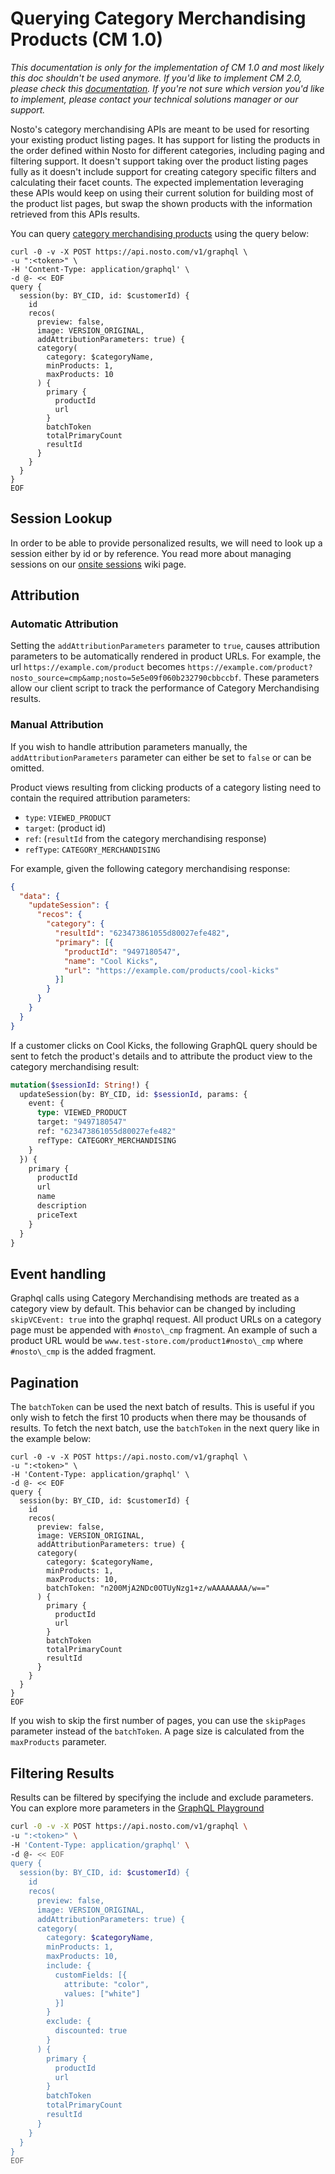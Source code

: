 # Querying Category Merchandising Products (CM 1.0)

_This documentation is only for the implementation of CM 1.0 and most likely this doc shouldn't be used anymore. If you'd like to implement CM 2.0, please check this_ [_documentation_](../../../implementing-nosto/implement-search/)_. If you're not sure which version you'd like to implement, please contact your technical solutions manager or our support._

Nosto's category merchandising APIs are meant to be used for resorting your existing product listing pages. It has support for listing the products in the order defined within Nosto for different categories, including paging and filtering support. It doesn't support taking over the product listing pages fully as it doesn't include support for creating category specific filters and calculating their facet counts. The expected implementation leveraging these APIs would keep on using their current solution for building most of the product list pages, but swap the shown products with the information retrieved from this APIs results.

You can query [category merchandising products](https://help.nosto.com/en/articles/3648242-get-started-with-category-merchandising) using the query below:

```
curl -0 -v -X POST https://api.nosto.com/v1/graphql \
-u ":<token>" \
-H 'Content-Type: application/graphql' \
-d @- << EOF
query {
  session(by: BY_CID, id: $customerId) {
    id
    recos(
      preview: false,
      image: VERSION_ORIGINAL,
      addAttributionParameters: true) {
      category(
        category: $categoryName,
        minProducts: 1,
        maxProducts: 10
      ) {
        primary {
          productId
          url
        }
        batchToken
        totalPrimaryCount
        resultId
      }
    }
  }
}
EOF
```

## Session Lookup

In order to be able to provide personalized results, we will need to look up a session either by id or by reference. You read more about managing sessions on our [onsite sessions](../graphql-using-mutations/graphql-onsite-sessions.md) wiki page.

## Attribution

### Automatic Attribution

Setting the `addAttributionParameters` parameter to `true`, causes attribution parameters to be automatically rendered in product URLs. For example, the url `https://example.com/product` becomes `https://example.com/product?nosto_source=cmp&amp;nosto=5e5e09f060b232790cbbccbf`. These parameters allow our client script to track the performance of Category Merchandising results.

### Manual Attribution

If you wish to handle attribution parameters manually, the `addAttributionParameters` parameter can either be set to `false` or can be omitted.

Product views resulting from clicking products of a category listing need to contain the required attribution parameters:

* `type`: `VIEWED_PRODUCT`
* `target`: (product id)
* `ref`: (`resultId` from the category merchandising response)
* `refType`: `CATEGORY_MERCHANDISING`

For example, given the following category merchandising response:

```json
{
  "data": {
    "updateSession": {
      "recos": {
        "category": {
          "resultId": "623473861055d80027efe482",
          "primary": [{
            "productId": "9497180547",
            "name": "Cool Kicks",
            "url": "https://example.com/products/cool-kicks"
          }]
        }
      }
    }
  }
}
```

If a customer clicks on Cool Kicks, the following GraphQL query should be sent to fetch the product's details and to attribute the product view to the category merchandising result:

```graphql
mutation($sessionId: String!) {
  updateSession(by: BY_CID, id: $sessionId, params: {
    event: {
      type: VIEWED_PRODUCT
      target: "9497180547"
      ref: "623473861055d80027efe482"
      refType: CATEGORY_MERCHANDISING
    }
  }) {
    primary {
      productId
      url
      name
      description
      priceText
    }
  }
}
```

## Event handling

Graphql calls using Category Merchandising methods are treated as a category view by default. This behavior can be changed by including `skipVCEvent: true` into the graphql request. All product URLs on a category page must be appended with `#nosto\_cmp` fragment. An example of such a product URL would be `www.test-store.com/product1#nosto\_cmp` where `#nosto\_cmp` is the added fragment.

## Pagination

The `batchToken` can be used the next batch of results. This is useful if you only wish to fetch the first 10 products when there may be thousands of results. To fetch the next batch, use the `batchToken` in the next query like in the example below:

```
curl -0 -v -X POST https://api.nosto.com/v1/graphql \
-u ":<token>" \
-H 'Content-Type: application/graphql' \
-d @- << EOF
query {
  session(by: BY_CID, id: $customerId) {
    id
    recos(
      preview: false,
      image: VERSION_ORIGINAL,
      addAttributionParameters: true) {
      category(
        category: $categoryName,
        minProducts: 1,
        maxProducts: 10,
        batchToken: "n200MjA2NDc0OTUyNzg1+z/wAAAAAAAA/w=="
      ) {
        primary {
          productId
          url
        }
        batchToken
        totalPrimaryCount
        resultId
      }
    }
  }
}
EOF
```

If you wish to skip the first number of pages, you can use the `skipPages` parameter instead of the `batchToken`. A page size is calculated from the `maxProducts` parameter.

## Filtering Results

Results can be filtered by specifying the include and exclude parameters. You can explore more parameters in the [GraphQL Playground](https://github.com/Nosto/techdocs/wiki/GraphQL:-The-Playground)

```bash
curl -0 -v -X POST https://api.nosto.com/v1/graphql \
-u ":<token>" \
-H 'Content-Type: application/graphql' \
-d @- << EOF
query {
  session(by: BY_CID, id: $customerId) {
    id
    recos(
      preview: false,
      image: VERSION_ORIGINAL,
      addAttributionParameters: true) {
      category(
        category: $categoryName,
        minProducts: 1,
        maxProducts: 10,
        include: {
          customFields: [{
            attribute: "color",
            values: ["white"]
          }]
        }
        exclude: {
          discounted: true
        }
      ) {
        primary {
          productId
          url
        }
        batchToken
        totalPrimaryCount
        resultId
      }
    }
  }
}
EOF
```
